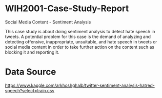 # WIH2001-Case-Study-Report
Social Media Content - Sentiment Analysis

This case study is about doing sentiment analysis to detect hate speech in tweets. A potential problem for this case is the demand of analyzing and detecting offensive, inappropriate, unsuitable, and hate speech in tweets or social media content in order to take further action on the content such as blocking it and reporting it. 

# Data Source
https://www.kaggle.com/arkhoshghalb/twitter-sentiment-analysis-hatred-speech?select=train.csv
